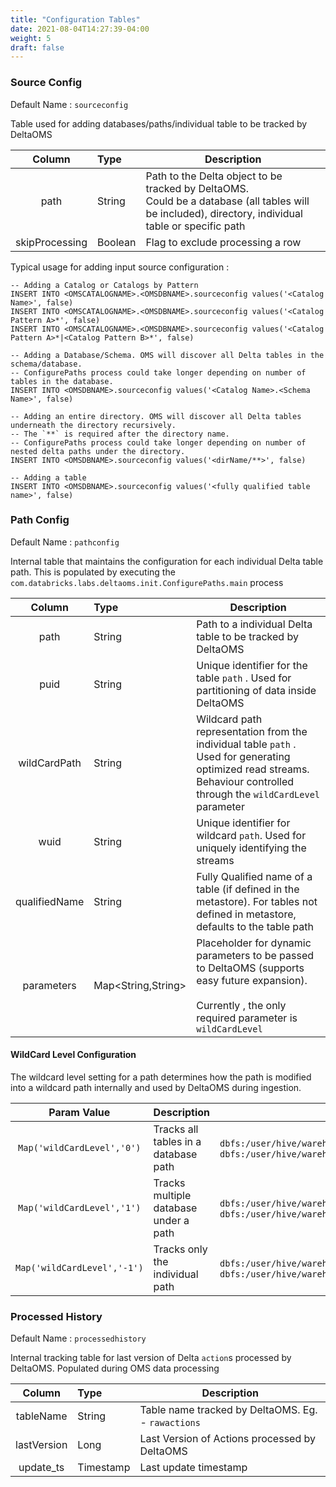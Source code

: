 ```yaml
---
title: "Configuration Tables"
date: 2021-08-04T14:27:39-04:00
weight: 5
draft: false
---
```


### Source Config

Default Name :  `sourceconfig`

Table used for adding databases/paths/individual table to be tracked by DeltaOMS

| Column | Type | Description | 
| :-----------: | :----------- | ----------- | 
| path     | String | Path to the Delta object to be tracked by DeltaOMS. <br> Could be a database (all tables will be included), directory, individual table or specific path |
| skipProcessing | Boolean | Flag to exclude processing a row |

Typical usage for adding input source configuration :
```$sql
-- Adding a Catalog or Catalogs by Pattern
INSERT INTO <OMSCATALOGNAME>.<OMSDBNAME>.sourceconfig values('<Catalog Name>', false)
INSERT INTO <OMSCATALOGNAME>.<OMSDBNAME>.sourceconfig values('<Catalog Pattern A>*', false)
INSERT INTO <OMSCATALOGNAME>.<OMSDBNAME>.sourceconfig values('<Catalog Pattern A>*|<Catalog Pattern B>*', false)

-- Adding a Database/Schema. OMS will discover all Delta tables in the schema/database. 
-- ConfigurePaths process could take longer depending on number of tables in the database.
INSERT INTO <OMSDBNAME>.sourceconfig values('<Catalog Name>.<Schema Name>', false)

-- Adding an entire directory. OMS will discover all Delta tables underneath the directory recursively. 
-- The `**` is required after the directory name. 
-- ConfigurePaths process could take longer depending on number of nested delta paths under the directory.
INSERT INTO <OMSDBNAME>.sourceconfig values('<dirName/**>', false)

-- Adding a table
INSERT INTO <OMSDBNAME>.sourceconfig values('<fully qualified table name>', false)

```

### Path Config

Default Name :  `pathconfig`

Internal table that maintains the configuration for each individual Delta table path. 
This is populated by executing the `com.databricks.labs.deltaoms.init.ConfigurePaths.main` process

| Column | Type | Description | 
| :-----------: | :----------- | ----------- | 
| path     | String | Path to a individual Delta table to be tracked by DeltaOMS |
| puid | String | Unique identifier for the table `path` . Used for partitioning of data inside DeltaOMS |
| wildCardPath | String | Wildcard path representation from the individual table `path` . Used for generating optimized read streams. <br> Behaviour controlled through the `wildCardLevel` parameter |
| wuid | String | Unique identifier for wildcard `path`. Used for uniquely identifying the streams |
| qualifiedName | String | Fully Qualified name of a table (if defined in the metastore). For tables not defined in metastore, defaults to the table path  |
| parameters | Map<String,String> | Placeholder for dynamic parameters to be passed to DeltaOMS (supports easy future expansion). <br><br> Currently , the only required parameter is `wildCardLevel` |

#### WildCard Level Configuration

The wildcard level setting for a path determines how the path is modified into a wildcard path
internally and used by DeltaOMS during ingestion.

| Param Value |  Description | Example |
| :-----------: | :----------- | ------ |
| `Map('wildCardLevel','0')` | Tracks all tables in a database path | `dbfs:/user/hive/warehouse/sample.db/table1` -> `dbfs:/user/hive/warehouse/sample.db/*/_delta_log/*.json` |
| `Map('wildCardLevel','1')` | Tracks multiple database under a path | `dbfs:/user/hive/warehouse/sample.db/table1` -> `dbfs:/user/hive/warehouse/*/*/_delta_log/*.json` |
| `Map('wildCardLevel','-1')` | Tracks only the individual path | `dbfs:/user/hive/warehouse/sample.db/table1` -> `dbfs:/user/hive/warehouse/sample.db/table1/_delta_log/*.json` |

### Processed History

Default Name : `processedhistory`

Internal tracking table for last version of Delta `action`s processed by DeltaOMS. Populated during OMS data processing

| Column | Type | Description | 
| :-----------: | :----------- | ----------- | 
| tableName     | String | Table name tracked by DeltaOMS. Eg. - `rawactions` |
| lastVersion     | Long | Last Version of Actions processed by DeltaOMS |
| update_ts     | Timestamp | Last update timestamp |

